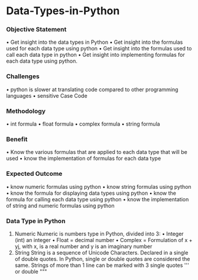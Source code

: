# Data-Types-in-Python

### Objective Statement
•	Get insight into the data types in Python
•	Get insight into the formulas used for each data type using python
•	Get insight into the formulas used to call each data type in python
•	Get insight into implementing formulas for each data type using python.

### Challenges
•	python is slower at translating code compared to other programming languages
•	sensitive Case Code

### Methodology
•	int formula
•	float formula
•	complex formula
•	string formula

### Benefit
•	Know the various formulas that are applied to each data type that will be used
•	know the implementation of formulas for each data type

### Expected Outcome
•	know numeric formulas using python
•	know string formulas using python
•	know the formula for displaying data types using python
•	know the formula for calling each data type using python
•	know the implementation of string and numeric formulas using python

### Data Type in Python 
1.	Numeric
Numeric is numbers type in Python, divided into 3:
•	Integer (int) an integer
•	Float = decimal number
•	Complex = Formulation of x + yj, with x, is  a real number and y is an imaginary number
2.	String
String is a sequence of Unicode Characters. Declared in a single of double quotes. In Python, single or double quotes are considered the same. Strings of more than 1 line can be marked with 3 single quotes ''' or double """



